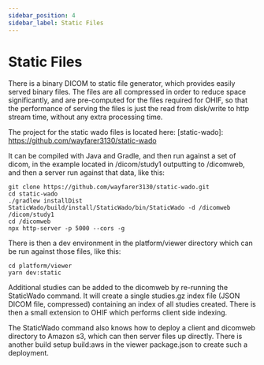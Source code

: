 ```yaml
---
sidebar_position: 4
sidebar_label: Static Files
---
```


# Static Files

There is a binary DICOM to static file generator, which provides easily served
binary files. The files are all compressed in order to reduce space
significantly, and are pre-computed for the files required for OHIF, so that the
performance of serving the files is just the read from disk/write to http stream
time, without any extra processing time.

The project for the static wado files is located here: [static-wado]:
https://github.com/wayfarer3130/static-wado

It can be compiled with Java and Gradle, and then run against a set of dicom, in
the example located in /dicom/study1 outputting to /dicomweb, and then a server
run against that data, like this:

```
git clone https://github.com/wayfarer3130/static-wado.git
cd static-wado
./gradlew installDist
StaticWado/build/install/StaticWado/bin/StaticWado -d /dicomweb /dicom/study1
cd /dicomweb
npx http-server -p 5000 --cors -g
```

There is then a dev environment in the platform/viewer directory which can be
run against those files, like this:

```
cd platform/viewer
yarn dev:static
```

Additional studies can be added to the dicomweb by re-running the StaticWado
command. It will create a single studies.gz index file (JSON DICOM file,
compressed) containing an index of all studies created. There is then a small
extension to OHIF which performs client side indexing.

The StaticWado command also knows how to deploy a client and dicomweb directory
to Amazon s3, which can then server files up directly. There is another build
setup build:aws in the viewer package.json to create such a deployment.
